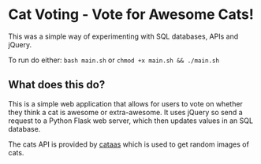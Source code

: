 # Cat Voting - Vote for Awesome Cats!

This was a simple way of experimenting with SQL databases, APIs and jQuery.

To run do either: 
`bash main.sh` or `chmod +x main.sh && ./main.sh`

## What does this do?

This is a simple web application that allows for users to vote on whether they think a
cat is awesome or extra-awesome. It uses jQuery so send a request to a Python Flask 
web server, which then updates values in an SQL database.

The cats API is provided by [cataas](https://cataas.com/) which is used to get random
images of cats.

